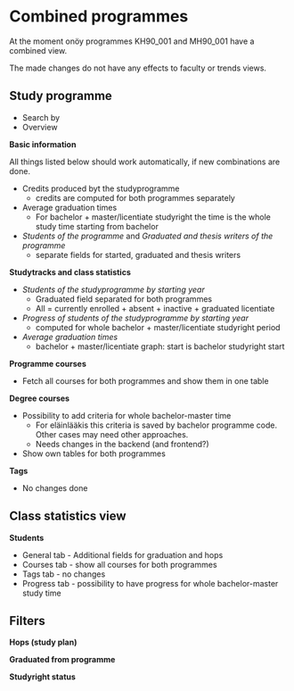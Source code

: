 # Combined programmes

At the moment onöy programmes KH90_001 and MH90_001 have a combined view.

The made changes do not have any effects to faculty or trends views.

## Study programme

- Search by
- Overview

**Basic information**

All things listed below should work automatically, if new combinations are done.

- Credits produced byt the studyprogramme
  - credits are computed for both programmes separately
- Average graduation times
  - For bachelor + master/licentiate studyright the time is the whole study time starting from bachelor
- _Students of the programme_ and _Graduated and thesis writers of the programme_
  - separate fields for started, graduated and thesis writers

**Studytracks and class statistics**

- _Students of the studyprogramme by starting year_
  - Graduated field separated for both programmes
  - All = currently enrolled + absent + inactive + graduated licentiate
- _Progress of students of the studyprogramme by starting year_
  - computed for whole bachelor + master/licentiate studyright period
- _Average graduation times_
  - bachelor + master/licentiate graph: start is bachelor studyright start

**Programme courses**

- Fetch all courses for both programmes and show them in one table

**Degree courses**

- Possibility to add criteria for whole bachelor-master time
  - For eläinlääkis this criteria is saved by bachelor programme code. Other cases may need other approaches.
  - Needs changes in the backend (and frontend?)
- Show own tables for both programmes

**Tags**

- No changes done

## Class statistics view

**Students**

- General tab - Additional fields for graduation and hops
- Courses tab - show all courses for both programmes
- Tags tab - no changes
- Progress tab - possibility to have progress for whole bachelor-master study time

## Filters

**Hops (study plan)**

**Graduated from programme**

**Studyright status**
